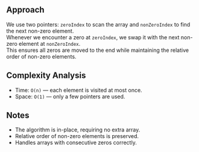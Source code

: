 ## Approach

We use two pointers: `zeroIndex` to scan the array and `nonZeroIndex` to find the next non-zero element.  
Whenever we encounter a zero at `zeroIndex`, we swap it with the next non-zero element at `nonZeroIndex`.  
This ensures all zeros are moved to the end while maintaining the relative order of non-zero elements.

## Complexity Analysis

- Time: `O(n)` — each element is visited at most once.
- Space: `O(1)` — only a few pointers are used.

## Notes

- The algorithm is in-place, requiring no extra array.
- Relative order of non-zero elements is preserved.
- Handles arrays with consecutive zeros correctly.
